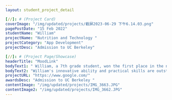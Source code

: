 ```yaml
---
layout: student_project_detail

[//]: # (Project Card)
coverImage: "/img/updated/projects/截屏2023-06-29 下午6.14.03.png"
pagePostDate: "15 Feb 2022"
studentName: "William"
projectName: "Nutrition and Technology "
projectCategory: "App Development"
projectDesc: "Admission to UC Berkeley"

[//]: # (Project Page/Showcase)
headerTitle: "MoodLink"
bodyText1: " William, a 7th grade student, won the first place in the new energy group in the final of the California science competition with his AI intelligent air conditioning control and energy saving system. The achievement underscores the growing competitive advantage of computing programs in traditional scientific fields. The close combination of science and technology and environmental protection has intensified the competition in the field of new energy, and also highlighted the great potential of science and technology to solve modern problems."
bodyText2: "William's innovative ability and practical skills are outstanding, and his achievements are rare among his peers. His projects shed light on the importance of computer science to the modern world, especially in addressing environmental and energy issues. His success provided a role model for his fellow students to use technology to solve problems. His potential for the future is limitless, and we expect him to continue to achieve greater achievements in the fields of science and technology."
projectURL: "https://www.google.com/"
awardsDesc: "Admission to UC Berkeley "
contentImage: "/img/updated/projects/IMG_3663.JPG"
contentImage2: "/img/updated/projects/IMG_3662.JPG"
---
```

